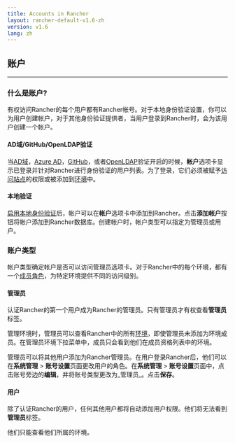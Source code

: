 ```yaml
---
title: Accounts in Rancher
layout: rancher-default-v1.6-zh
version: v1.6
lang: zh
---
```


## 账户
---

### 什么是账户?

有权访问Rancher的每个用户都有Rancher帐号。对于本地身份验证设置，你可以为用户创建帐户，对于其他身份验证提供者，当用户登录到Rancher时，会为该用户创建一个帐户。

#### AD域/GitHub/OpenLDAP验证

当[AD域]({{site.baseurl}}/rancher/{{page.version}}/{{page.lang}}/configuration/access-control/#active-directory)，[Azure AD]({{site.baseurl}}/rancher/{{page.version}}/{{page.lang}}/configuration/access-control/#azure-ad)，[GitHub]({{site.baseurl}}/rancher/{{page.version}}/{{page.lang}}/configuration/access-control/#github)，或者[OpenLDAP]({{site.baseurl}}/rancher/{{page.version}}/{{page.lang}}/configuration/access-control/#openldap)验证开启的时候，**帐户**选项卡显示已登录并针对Rancher进行身份验证的用户列表。为了登录，它们必须被赋予[访问站点]({{site.baseurl}}/rancher/{{page.version}}/{{page.lang}}/configuration/access-control/#site-access)的权限或被添加到[环境]({{site.baseurl}}/rancher/{{page.version}}/{{page.lang}}/environments/)中。

#### 本地验证

[启用本地身份验证]({{site.baseurl}}/rancher/{{page.version}}/{{page.lang}}/configuration/access-control/#local-authentication)后，帐户可以在**帐户**选项卡中添加到Rancher。点击**添加帐户**按钮将帐户添加到Rancher数据库。创建帐户时，帐户类型可以指定为管理员或用户。

### 账户类型

帐户类型确定帐户是否可以访问管理员选项卡。对于Rancher中的每个环境，都有一个[成员角色]({{site.baseurl}}/rancher/{{page.version}}/{{page.lang}}/environments/#membership-roles)，为特定环境提供不同的访问级别。

#### 管理员

认证Rancher的第一个用户成为Rancher的管理员。只有管理员才有权查看**管理员**标签。

管理环境时，管理员可以查看Rancher中的所有[环境]({{site.baseurl}}/rancher/{{page.version}}/{{page.lang}}/environments/)，即使管理员未添加为环境成员。在管理员环境下拉菜单中，成员只会看到他们在成员资格列表中的环境。

管理员可以将其他用户添加为Rancher管理员。在用户登录Rancher后，他们可以在**系统管理** > **账号设置**页面更改用户的角色。在**系统管理** > **账号设置**页面中，点击账号旁边的**编辑**，并将账号类型更改为_管理员_。点击**保存**。

#### 用户

除了认证Rancher的用户，任何其他用户都将自动添加用户权限。他们将无法看到**管理员**标签。

他们只能查看他们所属的环境。

